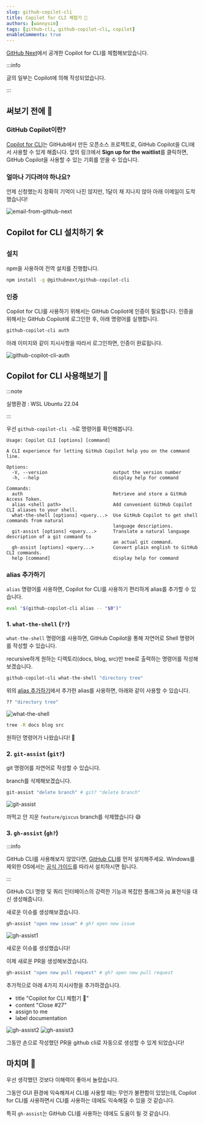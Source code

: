 ```yaml
---
slug: github-copilot-cli
title: Copilot for CLI 체험기 🤖
authors: [wannysim]
tags: [github-cli, github-copilot-cli, copilot]
enableComments: true
---
```


[GitHub Next](https://githubnext.com/)에서 공개한 Copilot for CLI를 체험해보았습니다.

<!-- truncate -->

:::info

글의 일부는 Copilot에 의해 작성되었습니다.

:::

## 써보기 전에 🚶

### GitHub Copilot이란?

[Copilot for CLI](https://githubnext.com/projects/copilot-cli/)는 GitHub에서 만든 오픈소스 프로젝트로, GitHub Copilot을 CLI에서 사용할 수 있게 해줍니다. 앞의 링크에서 **Sign up for the waitlist**를 클릭하면, GitHub Copilot을 사용할 수 있는 기회를 얻을 수 있습니다.

### 얼마나 기다려야 하나요?

언제 신청했는지 정확히 기억이 나진 않지만, 1달이 채 지나지 않아 아래 이메일이 도착했습니다!

![email-from-github-next](./images/email-from-github-next.png)

## Copilot for CLI 설치하기 🛠

### 설치

npm을 사용하여 전역 설치를 진행합니다.

```bash
npm install -g @githubnext/github-copilot-cli
```

### 인증

Copilot for CLI를 사용하기 위해서는 GitHub Copilot에 인증이 필요합니다. 인증을 위해서는 GitHub Copilot에 로그인한 후, 아래 명령어를 실행합니다.

```bash
github-copilot-cli auth
```

아래 이미지와 같이 지시사항을 따라서 로그인하면, 인증이 완료됩니다.

![github-copilot-cli-auth](./images/github-copilot-cli-auth.png)

## Copilot for CLI 사용해보기 🤖

:::note

실행환경 : WSL Ubuntu 22.04

:::

우선 `github-copilot-cli -h`로 명령어를 확인해봅니다.

```
Usage: Copilot CLI [options] [command]

A CLI experience for letting GitHub Copilot help you on the command line.

Options:
  -V, --version                        output the version number
  -h, --help                           display help for command

Commands:
  auth                                 Retrieve and store a GitHub Access Token.
  alias <shell path>                   Add convenient GitHub Copilot CLI aliases to your shell.
  what-the-shell [options] <query...>  Use GitHub Copilot to get shell commands from natural
                                       language descriptions.
  git-assist [options] <query...>      Translate a natural language description of a git command to
                                       an actual git command.
  gh-assist [options] <query...>       Convert plain english to GitHub CLI commands.
  help [command]                       display help for command
```

### alias 추가하기

`alias` 명령어를 사용하면, Copilot for CLI를 사용하기 편리하게 alias를 추가할 수 있습니다.

```bash
eval "$(github-copilot-cli alias -- "$0")"
```

### 1. `what-the-shell` (`??`)

`what-the-shell` 명령어를 사용하면, GitHub Copilot을 통해 자연어로 Shell 명령어를 작성할 수 있습니다.

recursive하게 원하는 디렉토리(docs, blog, src)만 tree로 출력하는 명령어를 작성해보겠습니다.

```bash
github-copilot-cli what-the-shell "directory tree"
```

위의 [alias 추가하기](#alias-추가하기)에서 추가한 alias를 사용하면, 아래와 같이 사용할 수 있습니다.

```bash
?? "directory tree"
```

![what-the-shell](./images/what-the-shell.gif)

```bash
tree -R docs blog src
```

원하던 명령어가 나왔습니다! 🎉

### 2. `git-assist` (`git?`)

git 명령어를 자연어로 작성할 수 있습니다.

branch를 삭제해보겠습니다.

```bash
git-assist "delete branch" # git? "delete branch"
```

![git-assist](./images/git-assist.gif)

까먹고 안 지운 `feature/giscus` branch를 삭제했습니다 😅

### 3. `gh-assist` (`gh?`)

:::info

GitHub CLI를 사용해보지 않았다면, [GitHub CLI](https://cli.github.com/)를 먼저 설치해주세요. Windows를 제외한 OS에서는 [공식 가이드](https://github.com/cli/cli#installation)를 따라서 설치하시면 됩니다.

:::

GitHub CLI 명령 및 쿼리 인터페이스의 강력한 기능과 복잡한 플래그와 jq 표현식을 대신 생성해줍니다.

새로운 이슈를 생성해보겠습니다.

```bash
gh-assist "open new issue" # gh? open new issue
```

![gh-assist1](./images/gh-assist1.gif)

새로운 이슈를 생성했습니다!

이제 새로운 PR을 생성해보겠습니다.

```bash
gh-assist "open new pull request" # gh? open new pull request
```

추가적으로 아래 4가지 지시사항을 추가하겠습니다.

- title "Copilot for CLI 체험기 🤖"
- content "Close #27"
- assign to me
- label documentation

![gh-assist2](./images/gh-assist2.png)
![gh-assist3](./images/gh-assist3.png)

그동안 손으로 작성했던 PR을 github cli로 자동으로 생성할 수 있게 되었습니다!

## 마치며 🎉

우선 생각했던 것보다 이해력이 좋아서 놀랐습니다.

그동안 GUI 환경에 익숙해져서 CLI를 사용할 때는 무언가 불편함이 있었는데, Copilot for CLI를 사용하면서 CLI를 사용하는 데에도 익숙해질 수 있을 것 같습니다.

특히 `gh-assist`는 GitHub CLI를 사용하는 데에도 도움이 될 것 같습니다.
